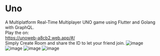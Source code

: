 # Uno
A Multiplatform Real-Time Multiplayer UNO game using Flutter and Golang with GraphQL.  
Play the on:  
https://unoweb-a8cb2.web.app/#/  
Simply Create Room and share the ID to let your friend join.
![image](https://user-images.githubusercontent.com/54352866/204118832-0bd98e67-cdf9-4840-ab05-786934135706.png)
![image](https://user-images.githubusercontent.com/54352866/204118865-304c337a-7aa4-4cf2-bd8e-932ecdb305f6.png)
![image](https://user-images.githubusercontent.com/54352866/204118873-e9dd3f4f-4694-47cf-a6e6-87cb6476bf49.png)
![image](https://user-images.githubusercontent.com/54352866/204118881-82fe7463-df00-47a1-8583-d72f2a72df32.png)
